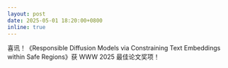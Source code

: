 ```yaml
---
layout: post
date: 2025-05-01 18:20:00+0800
inline: true
---
```

喜讯！《Responsible Diffusion Models via Constraining Text Embeddings within Safe Regions》获 WWW 2025 最佳论文奖项！

